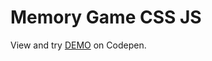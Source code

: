 # Memory Game CSS JS

View and try [DEMO](https://codepen.io/filippoerbisti/pen/WNMZzQp) on Codepen.
